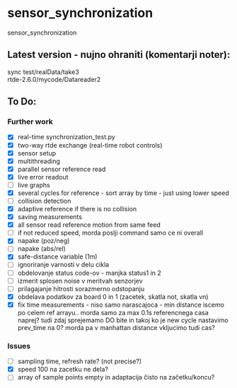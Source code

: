 # sensor_synchronization
sensor_synchronization
## Latest version - nujno ohraniti (komentarji noter):
sync test/realData/take3  
rtde-2.6.0/mycode/Datareader2
## To Do: 
### Further work
- [X] real-time synchronization_test.py
- [X] two-way rtde exchange (real-time robot controls)  
- [X] sensor setup  
- [X] multithreading 
- [X] parallel sensor reference read 
- [X] live error readout  
- [ ] live graphs  
- [X] several cycles for reference - sort array by time - just using lower speed
- [ ] collision detection
- [X] adaptive reference if there is no collision   
- [X] saving measurements 
- [X] all sensor read reference motion from same feed
- [ ] if not reduced speed, morda poslji command samo ce ni overall
- [X] napake (poz/neg)  
- [ ] napake (abs/rel)
- [X] safe-distance variable (1m)
- [ ] ignoriranje varnosti v delu cikla
- [ ] obdelovanje status code-ov - manjka status1 in 2
- [ ] izmerit splosen noise v meritvah senzorjev 
- [ ] prilagajanje hitrosti sorazmerno odstopanju
- [X] obdelava podatkov za board 0 in 1 (zacetek, skatla not, skatla vn)
- [X] fix time measurements - niso samo narascajoca - min distance iscemo po celem ref arrayu.. morda samo za max 0.1s referencnega casa
naprej? tudi zdaj sprejemamo DO bite in takoj ko je new cycle nastavimo prev_time na 0? morda pa v manhattan distance vkljucimo tudi cas?
### Issues
- [ ] sampling time, refresh rate? (not precise?) 
- [X] speed 100 na zacetku ne dela? 
- [ ] array of sample points empty in adaptacija čisto na začetku/koncu?
